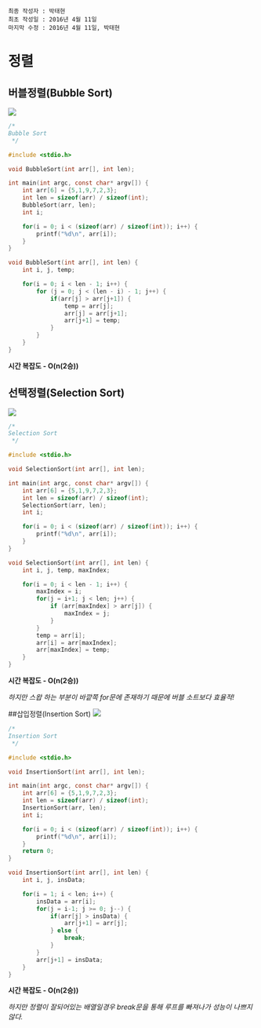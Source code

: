 ```
최종 작성자 : 박태현
최초 작성일 : 2016년 4월 11일
마지막 수정 : 2016년 4월 11일, 박태현
```
# 정렬
## 버블정렬(Bubble Sort)
![](https://encrypted-tbn2.gstatic.com/images?q=tbn:ANd9GcSdTpNfSHP8C9EOesebRYkXE07AJe3HSGlhxoy1jOQVIn5YUEcK)

```C
/*
Bubble Sort
 */

#include <stdio.h>

void BubbleSort(int arr[], int len);

int main(int argc, const char* argv[]) {
	int arr[6] = {5,1,9,7,2,3};
	int len = sizeof(arr) / sizeof(int);
	BubbleSort(arr, len);
	int i;

	for(i = 0; i < (sizeof(arr) / sizeof(int)); i++) {
		printf("%d\n", arr[i]);
	}
}

void BubbleSort(int arr[], int len) {
	int i, j, temp;

	for(i = 0; i < len - 1; i++) {
		for (j = 0; j < (len - i) - 1; j++) {
			if(arr[j] > arr[j+1]) {
				temp = arr[j];
				arr[j] = arr[j+1];
				arr[j+1] = temp;
			}
		}
	}
}
```
**시간 복잡도 - O(n(2승))**

## 선택정렬(Selection Sort)
![](http://myzone.programiz.netdna-cdn.com/sites/tutorial2program/files/Selection-sort-algorithm.jpg)

```C
/*
Selection Sort
 */

#include <stdio.h>

void SelectionSort(int arr[], int len);

int main(int argc, const char* argv[]) {
	int arr[6] = {5,1,9,7,2,3};
	int len = sizeof(arr) / sizeof(int);
	SelectionSort(arr, len);
	int i;

	for(i = 0; i < (sizeof(arr) / sizeof(int)); i++) {
		printf("%d\n", arr[i]);
	}
}

void SelectionSort(int arr[], int len) {
	int i, j, temp, maxIndex;

	for(i = 0; i < len - 1; i++) {
		maxIndex = i;
		for(j = i+1; j < len; j++) {
			if (arr[maxIndex] > arr[j]) {
				maxIndex = j;
			}
		}
		temp = arr[i];
		arr[i] = arr[maxIndex];
		arr[maxIndex] = temp;
	}
}
```
**시간 복잡도 - O(n(2승))**

*하지만 스왑 하는 부분이 바깥쪽 for문에 존재하기 때문에 버블 소트보다 효율적!*

##삽입정렬(Insertion Sort)
![](http://www.ee.ryerson.ca/~courses/coe428/files/4_a.gif)
```C
/*
Insertion Sort
 */

#include <stdio.h>

void InsertionSort(int arr[], int len);

int main(int argc, const char* argv[]) {
	int arr[6] = {5,1,9,7,2,3};
	int len = sizeof(arr) / sizeof(int);
	InsertionSort(arr, len);
	int i;

	for(i = 0; i < (sizeof(arr) / sizeof(int)); i++) {
		printf("%d\n", arr[i]);
	}
	return 0;
}

void InsertionSort(int arr[], int len) {
	int i, j, insData;

	for(i = 1; i < len; i++) {
		insData = arr[i];
		for(j = i-1; j >= 0; j--) {
			if(arr[j] > insData) {
				arr[j+1] = arr[j];
			} else {
				break;
			}
		}
		arr[j+1] = insData;
	}
}
```
**시간 복잡도 - O(n(2승))**

*하지만 정렬이 잘되어있는 배열일경우 break문을 통해 루프를 빠져나가 성능이 나쁘지 않다.*

